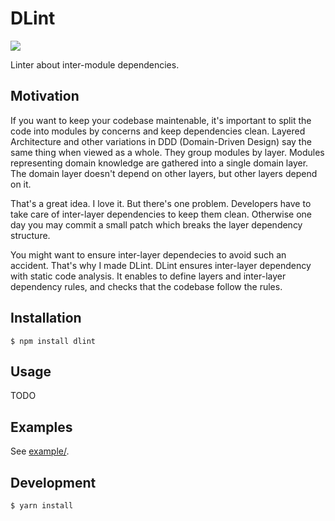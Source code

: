 # DLint

![](https://github.com/fujiharuka/dlint/workflows/all%20packages/badge.svg)

Linter about inter-module dependencies.

## Motivation

If you want to keep your codebase maintenable, it's important to split the code into modules by concerns and keep dependencies clean. Layered Architecture and other variations in DDD (Domain-Driven Design) say the same thing when viewed as a whole. They group modules by layer. Modules representing domain knowledge are gathered into a single domain layer. The domain layer doesn't depend on other layers, but other layers depend on it.

That's a great idea. I love it. But there's one problem. Developers have to take care of inter-layer dependencies to keep them clean. Otherwise one day you may commit a small patch which breaks the layer dependency structure.

You might want to ensure inter-layer dependecies to avoid such an accident. That's why I made DLint. DLint ensures inter-layer dependency with static code analysis. It enables to define layers and inter-layer dependency rules, and checks that the codebase follow the rules.

## Installation

```
$ npm install dlint
```

## Usage

TODO

## Examples

See [example/](./example).

## Development

```console
$ yarn install
```
